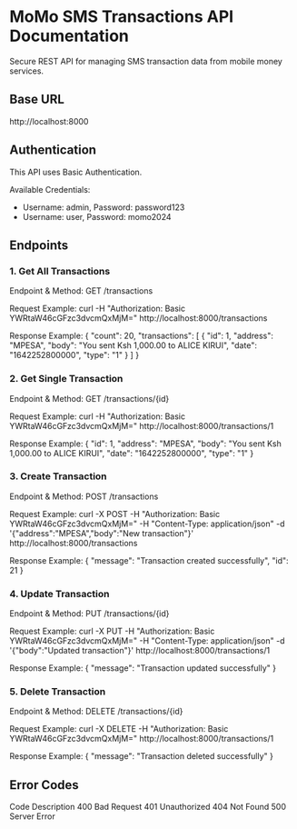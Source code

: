 # MoMo SMS Transactions API Documentation

Secure REST API for managing SMS transaction data from mobile money services.

## Base URL
http://localhost:8000

## Authentication
This API uses Basic Authentication.

Available Credentials:
- Username: admin, Password: password123
- Username: user, Password: momo2024

## Endpoints

### 1. Get All Transactions
Endpoint & Method: GET /transactions

Request Example:
curl -H "Authorization: Basic YWRtaW46cGFzc3dvcmQxMjM=" http://localhost:8000/transactions

Response Example:
{
  "count": 20,
  "transactions": [
    {
      "id": 1,
      "address": "MPESA",
      "body": "You sent Ksh 1,000.00 to ALICE KIRUI",
      "date": "1642252800000",
      "type": "1"
    }
  ]
}

### 2. Get Single Transaction
Endpoint & Method: GET /transactions/{id}

Request Example:
curl -H "Authorization: Basic YWRtaW46cGFzc3dvcmQxMjM=" http://localhost:8000/transactions/1

Response Example:
{
  "id": 1,
  "address": "MPESA",
  "body": "You sent Ksh 1,000.00 to ALICE KIRUI",
  "date": "1642252800000",
  "type": "1"
}

### 3. Create Transaction
Endpoint & Method: POST /transactions

Request Example:
curl -X POST -H "Authorization: Basic YWRtaW46cGFzc3dvcmQxMjM=" -H "Content-Type: application/json" -d '{"address":"MPESA","body":"New transaction"}' http://localhost:8000/transactions

Response Example:
{
  "message": "Transaction created successfully",
  "id": 21
}

### 4. Update Transaction
Endpoint & Method: PUT /transactions/{id}

Request Example:
curl -X PUT -H "Authorization: Basic YWRtaW46cGFzc3dvcmQxMjM=" -H "Content-Type: application/json" -d '{"body":"Updated transaction"}' http://localhost:8000/transactions/1

Response Example:
{
  "message": "Transaction updated successfully"
}

### 5. Delete Transaction
Endpoint & Method: DELETE /transactions/{id}

Request Example:
curl -X DELETE -H "Authorization: Basic YWRtaW46cGFzc3dvcmQxMjM=" http://localhost:8000/transactions/1

Response Example:
{
  "message": "Transaction deleted successfully"
}

## Error Codes
Code	Description
400	Bad Request
401	Unauthorized
404	Not Found
500	Server Error